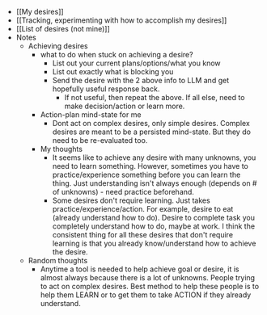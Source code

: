   * [[My desires]]
  * [[Tracking, experimenting with how to accomplish my desires]]
  * [[List of desires (not mine)]]
  * Notes
    * Achieving desires
      * what to do when stuck on achieving a desire?
        * List out your current plans/options/what you know
        * List out exactly what is blocking you
        * Send the desire with the 2 above info to LLM and get hopefully useful response back.
          * If not useful, then repeat the above. If all else, need to make decision/action or learn more.
      * Action-plan mind-state for me
        * Dont act on complex desires, only simple desires. Complex desires are meant to be a persisted mind-state. But they do need to be re-evaluated too.
      * My thoughts
        * It seems like to achieve any desire with many unknowns, you need to learn something. However, sometimes you have to practice/experience something before you can learn the thing. Just understanding isn't always enough (depends on # of unknowns) - need practice beforehand.
        * Some desires don't require learning. Just takes practice/experience/action. For example, desire to eat (already understand how to do). Desire to complete task you completely understand how to do, maybe at work. I think the consistent thing for all these desires that don't require learning is that you already know/understand how to achieve the desire.
    * Random thoughts
      * Anytime a tool is needed to help achieve goal or desire, it is almost always because there is a lot of unknowns. People trying to act on complex desires. Best method to help these people is to help them LEARN or to get them to take ACTION if they already understand.